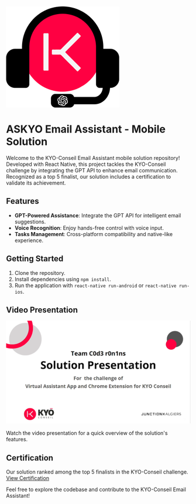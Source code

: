 ![App Logo](./assets/readme-assets/logo.png)

# ASKYO Email Assistant - Mobile Solution

Welcome to the KYO-Conseil Email Assistant mobile solution repository! Developed with React Native, this project tackles the KYO-Conseil challenge by integrating the GPT API to enhance email communication. Recognized as a top 5 finalist, our solution includes a certification to validate its achievement.

## Features

- **GPT-Powered Assistance**: Integrate the GPT API for intelligent email suggestions.
- **Voice Recognition**: Enjoy hands-free control with voice input.
- **Tasks Management**: Cross-platform compatibility and native-like experience.

## Getting Started

1. Clone the repository.
2. Install dependencies using `npm install`.
3. Run the application with `react-native run-android` or `react-native run-ios`.

## Video Presentation

[![KYO-Conseil Email Assistant](./assets/readme-assets/thumbmail.png)](https://www.youtube.com/watch?v=NwKnwha-uEU)

Watch the video presentation for a quick overview of the solution's features.

## Certification

Our solution ranked among the top 5 finalists in the KYO-Conseil challenge. [View Certification](./assets/readme-assets/certificat.png)

Feel free to explore the codebase and contribute to the KYO-Conseil Email Assistant!

